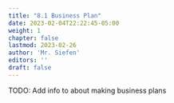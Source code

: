 ```yaml
---
title: "8.1 Business Plan"
date: 2023-02-04T22:22:45-05:00
weight: 1
chapter: false
lastmod: 2023-02-26
author: 'Mr. Siefen'
editors: ''
draft: false
---
```


TODO: Add info to about making business plans